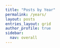 ```yaml
---
title: "Posts by Year"
permalink: /years/
layout: posts
entries_layout: grid
author_profile: true
sidebar:
  nav: overall
---
```

